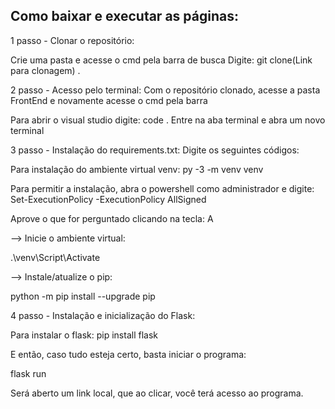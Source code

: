 ## Como baixar e executar as páginas:

1 passo - Clonar o repositório:

Crie uma pasta e acesse o cmd pela barra de busca
Digite: git clone(Link para clonagem) .


2 passo - Acesso pelo terminal:
Com o repositório clonado, acesse a pasta FrontEnd e novamente acesse o cmd pela barra

Para abrir o visual studio digite: code .
Entre na aba terminal e abra um novo terminal

3 passo - Instalação do requirements.txt:
Digite os seguintes códigos:

Para instalação do ambiente virtual venv: py -3 -m venv venv 

Para permitir a instalação, abra o powershell como administrador e digite: Set-ExecutionPolicy -ExecutionPolicy AllSigned

Aprove o que for perguntado clicando na tecla: A

--> Inicie o ambiente virtual:

.\venv\Script\Activate

--> Instale/atualize o pip:

python -m pip install --upgrade pip

4 passo - Instalação e inicialização do Flask:

Para instalar o flask: pip install flask


E então, caso tudo esteja certo, basta iniciar o programa:

flask run

Será aberto um link local, que ao clicar, você terá acesso ao programa.
